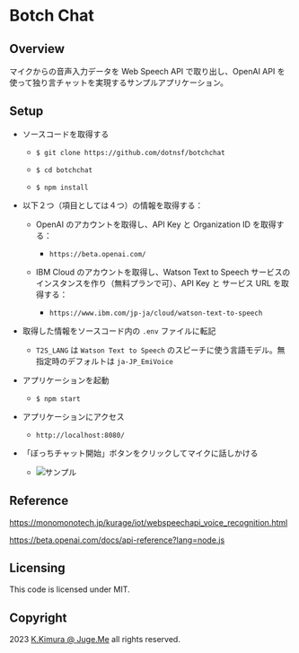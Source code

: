 # Botch Chat


## Overview

マイクからの音声入力データを Web Speech API で取り出し、OpenAI API を使って独り言チャットを実現するサンプルアプリケーション。


## Setup

- ソースコードを取得する

  - `$ git clone https://github.com/dotnsf/botchchat`
  
  - `$ cd botchchat`

  - `$ npm install` 

- 以下２つ（項目としては４つ）の情報を取得する：

  - OpenAI のアカウントを取得し、API Key と Organization ID を取得する：

    - `https://beta.openai.com/`

  - IBM Cloud のアカウントを取得し、Watson Text to Speech サービスのインスタンスを作り（無料プランで可）、API Key と サービス URL を取得する：

    - `https://www.ibm.com/jp-ja/cloud/watson-text-to-speech`

- 取得した情報をソースコード内の `.env` ファイルに転記

  - `T2S_LANG` は `Watson Text to Speech` のスピーチに使う言語モデル。無指定時のデフォルトは `ja-JP_EmiVoice`

- アプリケーションを起動

  - `$ npm start` 

- アプリケーションにアクセス

  - `http://localhost:8080/`

- 「ぼっちチャット開始」ボタンをクリックしてマイクに話しかける

  - ![サンプル](/imgs/sample.png)


## Reference

https://monomonotech.jp/kurage/iot/webspeechapi_voice_recognition.html

https://beta.openai.com/docs/api-reference?lang=node.js


## Licensing

This code is licensed under MIT.


## Copyright

2023  [K.Kimura @ Juge.Me](https://github.com/dotnsf) all rights reserved.
